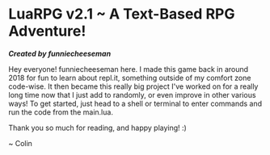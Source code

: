 # LuaRPG v2.1 ~ A Text-Based RPG Adventure!
***Created by funniecheeseman***

  Hey everyone! funniecheeseman here. I made this game back in around 2018 for fun to learn about repl.it, something outside of my comfort zone code-wise. It then became this really big project I've worked on for a really long time now that I just add to randomly, or even improve in other various ways! To get started, just head to a shell or terminal to enter commands and run the code from the main.lua.

Thank you so much for reading, and happy playing! :)
  
  ~ Colin